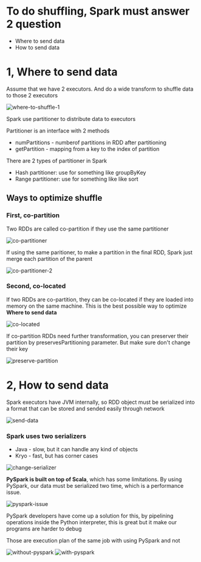# To do shuffling, Spark must answer 2 question
- Where to send data
- How to send data

# 1, Where to send data
Assume that we have 2 executors. And do a wide transform to shuffle data to those 2 executors

![where-to-shuffle-1](where-to-shuffle-1.png)

Spark use partitioner to distribute data to executors

Partitioner is an interface with 2 methods
- numPartitions - numberof partitions in RDD after partitioning
- getPartition - mapping from a key to the index of partition
  
There are 2 types of partitioner in Spark
- Hash partitioner: use for something like groupByKey
- Range partitioner: use for something like like sort

## Ways to optimize shuffle
### First, co-partition
Two RDDs are called co-partition if they use the same partitioner

![co-partitioner](co-partitioner.png)

If using the same paritioner, to make a partition in the final RDD, Spark just merge each partition of the parent

![co-partitioner-2](co-partitioner-2.png)

### Second, co-located
If two RDDs are co-partition, they can be co-located if they are loaded into memory on the same machine. This is the best possible way to optimize **Where to send data**

![co-located](co-located.png)

If co-partition RDDs need further transformation, you can preserver their partition by preservesPartitioning parameter. But make sure don't change their key

![preserve-partition](preserve-partition.png)

# 2, How to send data

Spark executors have JVM internally, so RDD object must be serialized into a format that can be stored and sended easily through network

![send-data](send-data.png)

### Spark uses two serializers
- Java - slow, but it can handle any kind of objects
- Kryo - fast, but has corner cases

![change-serializer](change-serializer.png)

**PySpark is built on top of Scala**, which has some limitations.
By using PySpark, our data must be serialized two time, which is a performance issue.

![pyspark-issue](pyspark-issue.png)

PySpark developers have come up a solution for this, by pipelining operations inside the Python interpreter, this is great but it make our programs are harder to debug

Those are execution plan of the same job with using PySpark and not

![without-pyspark](without-pyspark.png)
![with-pyspark](with-pyspark.png)
